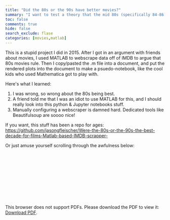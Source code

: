 ```yaml
---
title: "Did the 80s or the 90s have better movies?"
summary: "I want to test a theory that the mid 80s (specifically 84-86) were unusually good at generating classic/iconic. Or do I just think so because that's my teen years?"
toc: false
comments: true
hide: false
search_exclude: flase
categories: [movies,matlab]
---
```


This is a stupid project I did in 2015.  After I got in an argument with friends about movies, I used MATLAB to webscrape data off of IMDB to argue that 80s movies rule.  Then I copy/pasted the .m file into a document, and put the rendered plots into the document to make a psuedo-notebook, like the cool kids who used Mathematica got to play with.

Here's what I learned:

1. I was wrong, so wrong about the 80s being best.
2. A friend told me that I was an idiot to use MATLAB for this, and I should really look into this python & Jupyter notebooks stuff. 
3. Manually configuring a webscraper is damned hard. Dedicated tools like Beautifulsoup are soooo nice!

If you want, this stuff has been a repo for ages: https://github.com/jasongfleischer/Were-the-80s-or-the-90s-the-best-decade-for-films-Matlab-based-IMDB-scrapper-

Or just amuse yourself scrolling through the awfulness below:

<object data="https://github.com/jasongfleischer/Were-the-80s-or-the-90s-the-best-decade-for-films-Matlab-based-IMDB-scrapper-/raw/master/imdb-scrape.pdf" type="application/pdf" width="700px" height="700px">
    <embed src="https://github.com/jasongfleischer/Were-the-80s-or-the-90s-the-best-decade-for-films-Matlab-based-IMDB-scrapper-/raw/master/imdb-scrape.pdf">
        <p>This browser does not support PDFs. Please download the PDF to view it: <a href="https://github.com/jasongfleischer/Were-the-80s-or-the-90s-the-best-decade-for-films-Matlab-based-IMDB-scrapper-/raw/master/imdb-scrape.pdf">Download PDF</a>.</p>
    </embed>
</object>

